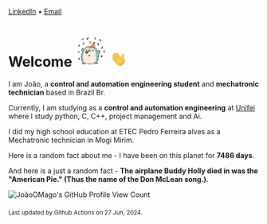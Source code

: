 [LinkedIn](https://www.linkedin.com/in/joão-pedro-gozzoli-b95641301/) &bull;
[Email](joaopedrogozzoli@gmail.com)

# Welcome <img src="happy.gif" height="64px" /> <img src="wave.gif" height="32px" />

I am João, a  **control and automation engineering student** and **mechatronic technician** based in Brazil Br.

Currently, I am studying as a **control and automation engineering** at [Unifei](https://unifei.edu.br) where I study python, C, C++, project management and Ai.

I did my high school education at ETEC Pedro Ferreira alves as a Mechatronic technician in Mogi Mirim.

Here is a random fact about me - I have been on this planet for **7486 days**.

And here is a just a random fact -  **The airplane Buddy Holly died in was the "American Pie." (Thus the name of the Don McLean song.)**.

![JoãoOMago's GitHub Profile View Count](https://komarev.com/ghpvc/?username=JoaoOMago)

<sub>Last updated by Github Actions on 27 Jun, 2024.</sub>
